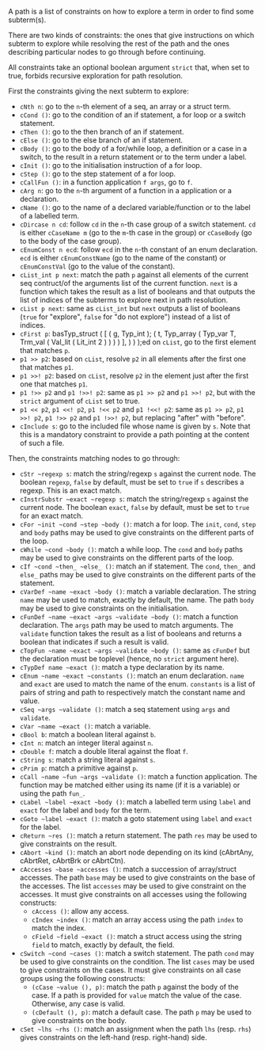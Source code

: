 A path is a list of constraints on how to explore a term in order to find some
subterm(s).

There are two kinds of constraints: the ones that give instructions on which
subterm to explore while resolving the rest of the path and the ones describing
particular nodes to go through before continuing.

All constraints take an optional boolean argument `strict` that, when set to
true, forbids recursive exploration for path resolution.

First the constraints giving the next subterm to explore:
- `cNth n`: go to the `n`-th element of a seq, an array or a struct term.
- `cCond ()`: go to the condition of an if statement, a for loop or a switch
  statement.
- `cThen ()`: go to the then branch of an if statement.
- `cElse ()`: go to the else branch of an if statement.
- `cBody ()`: go to the body of a for/while loop, a definition or a case in a
  switch, to the result in a return statement or to the term under a label.
- `cInit ()`: go to the initialisation instruction of a for loop.
- `cStep ()`: go to the step statement of a for loop.
- `cCallFun ()`: in a function application `f args`, go to `f`.
- `cArg n`: go to the `n`-th argument of a function in a application or a
  declaration.
- `cName ()`: go to the name of a declared variable/function or to the label of
  a labelled term.
- `cDircase n cd`: follow `cd` in the `n`-th case group of a switch
  statement. `cd` is either `cCaseName m` (go to the `m`-th case in the group)
  or `cCaseBody` (go to the body of the case group).
- `cEnumConst n ecd`: follow `ecd` in the `n`-th constant of an enum
  declaration. `ecd` is either `cEnumConstName` (go to the name of the constant)
  or `cEnumConstVal` (go to the value of the constant).
- `cList_int p next`: match the path `p` against all elements of the current seq
  contruct/of the arguments list of the current function. `next` is a function
  which takes the result as a list of booleans and that outputs the list of
  indices of the subterms to explore next in path resolution.
- `cList p next`: same as `cList_int` but `next` outputs a list of booleans
  (`true` for "explore", `false` for "do not explore") instead of a list of
  indices.
- `cFirst p`: basTyp_struct ( [
            ( g, Typ_int );
            ( t, Typ_array ( Typ_var T, Trm_val ( Val_lit ( Lit_int 2 ) ) ) )
          ],
           ) ) );ed on `cList`, go to the first element that matches `p`.
- `p1 >> p2`: based on `cList`, resolve `p2` in all elements after the first one
  that matches `p1`.
- `p1 >>! p2`: based on `cList`, resolve `p2` in the element just after the
  first one that matches `p1`.
- `p1 !>> p2` and `p1 !>>! p2`: same as `p1 >> p2` and `p1 >>! p2`, but with the
  `strict` argument of `cList` set to true.
- `p1 << p2`, `p1 <<! p2`, `p1 !<< p2` and `p1 !<<! p2`: same as `p1 >> p2`,
  `p1 >>! p2`, `p1 !>> p2` and `p1 !>>! p2`, but replacing "after" with
  "before".
- `cInclude s`: go to the included file whose name is given by `s`. Note that
  this is a mandatory constraint to provide a path pointing at the content of
  such a file.

Then, the constraints matching nodes to go through:
- `cStr ~regexp s`: match the string/regexp `s` against the current node. The
  boolean `regexp`, `false` by default, must be set to `true` if `s` describes a
  regexp. This is an exact match.
- `cInstrSubstr ~exact ~regexp s`: match the string/regexp `s` against the
  current node. The boolean `exact`, `false` by default, must be set to `true`
  for an exact match.
- `cFor ~init ~cond ~step ~body ()`: match a for loop. The `init`, `cond`,
  `step` and `body` paths may be used to give constraints on the different parts
  of the loop.
- `cWhile ~cond ~body ()`: match a while loop. The `cond` and `body` paths may
  be used to give constraints on the different parts of the loop.
- `cIf ~cond ~then_ ~else_ ()`: match an if statement. The `cond`, `then_` and
  `else_` paths may be used to give constraints on the different parts of the
  statement.
- `cVarDef ~name ~exact ~body ()`: match a variable declaration. The string
  `name` may be used to match, exactly by default, the name. The path `body` may
  be used to give constraints on the initialisation.
- `cFunDef ~name ~exact ~args ~validate ~body ()`: match a function
  declaration. The `args` path may be used to match arguments. The `validate`
  function takes the result as a list of booleans and returns a boolean that
  indicates if such a result is valid.
- `cTopFun ~name ~exact ~args ~validate ~body ()`: same as `cFunDef` but the
  declaration must be toplevel (hence, no `strict` argument here).
- `cTypDef name ~exact ()`: match a type declaration by its name.
- `cEnum ~name ~exact ~constants ()`: match an enum declaration. `name` and
  `exact` are used to match the name of the enum. `constants` is a list of pairs
  of string and path to respectively match the constant name and value.
- `cSeq ~args ~validate ()`: match a seq statement using `args` and `validate`.
- `cVar ~name ~exact ()`: match a variable.
- `cBool b`: match a boolean literal against `b`.
- `cInt n`: match an integer literal against `n`.
- `cDouble f`: match a double literal against the float `f`.
- `cString s`: match a string literal against `s`.
- `cPrim p`: match a primitive against `p`.
- `cCall ~name ~fun ~args ~validate ()`: match a function application. The
  function may be matched either using its name (if it is a variable) or using
  the path `fun_`.
- `cLabel ~label ~exact ~body ()`: match a labelled term using `label` and
  `exact` for the label and `body` for the term.
- `cGoto ~label ~exact ()`: match a goto statement using `label` and `exact` for
  the label.
- `cReturn ~res ()`: match a return statement. The path `res` may be used to
  give constraints on the result.
- `cAbort ~kind ()`: match an abort node depending on its kind (cAbrtAny,
  cAbrtRet, cAbrtBrk or cAbrtCtn).
- `cAccesses ~base ~accesses ()`: match a succession of array/struct
  accesses. The path `base` may be used to give constraints on the base of the
  accesses. The list `accesses` may be used to give constraint on the
  accesses. It must give constraints on all accesses using the following
  constructs:
  + `cAccess ()`: allow any access.
  + `cIndex ~index ()`: match an array access using the path `index` to match
  the index.
  + `cField ~field ~exact ()`: match a struct access using the string `field` to
  match, exactly by default, the field.
- `cSwitch ~cond ~cases ()`: match a switch statement. The path `cond` may be
  used to give constraints on the condition. The list `cases` may be used to
  give constraints on the cases. It must give constraints on all case groups
  using the following constructs:
  + `(cCase ~value (), p)`: match the path `p` against the body of the case. If
  a path is provided for `value` match the value of the case. Otherwise, any
  case is valid.
  + `(cDefault (), p)`: match a default case. The path `p` may be used to give
  constraints on the body.
- `cSet ~lhs ~rhs ()`: match an assignment when the path `lhs` (resp. `rhs`)
  gives constraints on the left-hand (resp. right-hand) side.